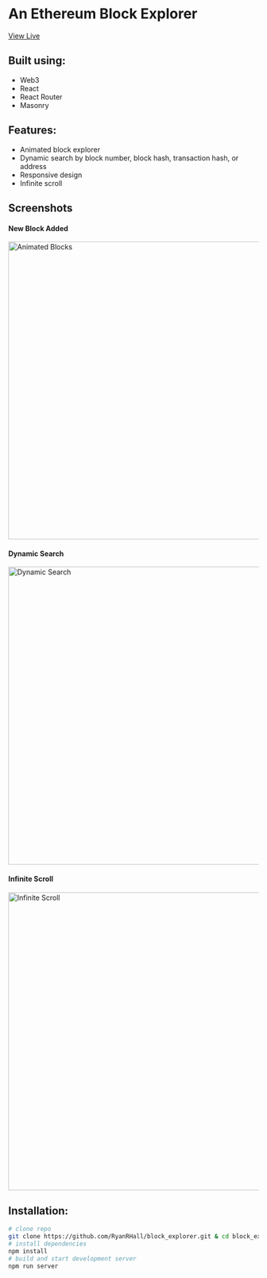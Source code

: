 # An Ethereum Block Explorer

<a href="http://block-explorer.ryanrhall.com" target="\_blank">View Live</a>

## Built using:
  * Web3
  * React
  * React Router
  * Masonry

## Features:
  * Animated block explorer
  * Dynamic search by block number, block hash, transaction hash, or address
  * Responsive design
  * Infinite scroll

## Screenshots

#### New Block Added
<img src="./docs/animated_blocks.gif" alt="Animated Blocks" width="600"/>

#### Dynamic Search
<img src="./docs/dynamic_search.gif" alt="Dynamic Search" width="600"/>

#### Infinite Scroll
<img src="./docs/infinite_scroll.gif" alt="Infinite Scroll" width="600"/>

## Installation:

```bash
# clone repo
git clone https://github.com/RyanRHall/block_explorer.git & cd block_explorer
# install dependencies
npm install
# build and start development server
npm run server
```
